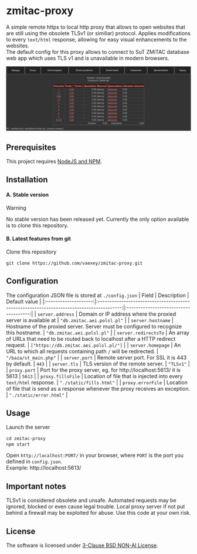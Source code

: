 # zmitac-proxy
A simple remote https to local http proxy that allows to open websites that are still using the obsolete TLSv1 (or similiar) protocol.
Applies modifications to every `text/html` response, allowing for easy visual enhancements to the websites.  
The default config for this proxy allows to connect to SuT ZMiTAC database web app which uses TLS v1 and is unavailable in modern browsers.  

![Picture of modified website](/docs/website.png?raw=true "Modified website")

## Prerequisites
This project requires [NodeJS and NPM](https://nodejs.org/en).

## Installation

#### A. Stable version
> [!WARNING]
> No stable version has been released yet. Currently the only option available is to clone this repository.

#### B. Latest features from git
Clone this repository
```
git clone https://github.com/vaexey/zmitac-proxy.git
```

## Configuration
The configuration JSON file is stored at `./config.json`
|         Field        |                                        Description                                       |             Default value             |
|:--------------------:|:----------------------------------------------------------------------------------------:|:-------------------------------------:|
|   `server.address`   | Domain or IP address where the proxied server is available at                            |       `"db.zmitac.aei.polsl.pl"`      |
|   `server.hostname`  | Hostname of the proxied server. Server must be configured to recognize this hostname.    |       `"db.zmitac.aei.polsl.pl"`      |
| `server.redirectsTo` | An array of URLs that need to be routed back to localhost after a HTTP redirect request. | `["https://db.zmitac.aei.polsl.pl/"]` |
|   `server.homepage`  | An URL to which all requests containing path `/` will be redirected.                     |         `"/baza/st_main.php"`         |
|     `server.port`    | Remote server port. For SSL it is 443 by default.                                        |                 `443`                 |
|     `server.tls`     | TLS version of the remote server.                                                        |               `"TLSv1"`               |
|     `proxy.port`     | Port for the proxy server, eg. for http://localhost:5613/ it is 5613                     |                 `5613`                |
|   `proxy.fillsFile`  | Location of file that is injected into every `text/html` response.                       |        `"./static/fills.html"`        |
|   `proxy.errorFile`  | Location of file that is send as a response whenever the proxy receives an exception.    |        `"./static/error.html"`        |

## Usage
Launch the server
```
cd zmitac-proxy
npm start
```
Open `http://localhost:PORT/` in your browser, where `PORT` is the port you defined in `config.json`.  
Example: http://localhost:5613/  

## Important notes
TLSv1 is considered obsolete and unsafe. 
Automated requests may be ignored, blocked or even cause legal trouble. 
Local proxy server if not put behind a firewall may be exploited for abuse. 
Use this code at your own risk.

## License
The software is licensed under [3-Clause BSD NON-AI License](https://github.com/vaexey/zmitac-proxy/blob/master/LICENSE).